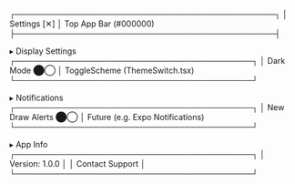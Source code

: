 ┌──────────────────────────────────────────────┐
│ Settings [✕] │ Top App Bar (#000000)
├──────────────────────────────────────────────┤

▸ Display Settings
┌──────────────────────────────────────────┐
│ Dark Mode ⬤◯ │ ToggleScheme (ThemeSwitch.tsx)
└──────────────────────────────────────────┘

▸ Notifications
┌──────────────────────────────────────────┐
│ New Draw Alerts ⬤◯ │ Future (e.g. Expo Notifications)
└──────────────────────────────────────────┘

▸ App Info
┌──────────────────────────────────────────┐
│ Version: 1.0.0 │
│ Contact Support │
└──────────────────────────────────────────┘
